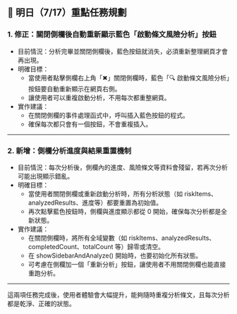 ## 🔧 明日（7/17）重點任務規劃

### 1. 修正：關閉側欄後自動重新顯示藍色「啟動條文風險分析」按鈕

- 目前情況：分析完畢並關閉側欄後，藍色按鈕就消失，必須重新整理網頁才會再出現。
- 明確目標：
  - 當使用者點擊側欄右上角「✖」關閉側欄時，藍色「🔍 啟動條文風險分析」按鈕要自動重新顯示在網頁右側。
  - 讓使用者可以重複啟動分析，不用每次都重整網頁。
- 實作建議：
  - 在關閉側欄的事件處理函式中，呼叫插入藍色按鈕的程式。
  - 確保每次都只會有一個按鈕，不會重複插入。

---

### 2. 新增：側欄分析進度與結果重置機制

- 目前情況：每次分析後，側欄內的進度、風險條文等資料會殘留，若再次分析可能出現顯示錯亂。
- 明確目標：
  - 當使用者關閉側欄或重新啟動分析時，所有分析狀態（如 riskItems、analyzedResults、進度等）都要重置為初始值。
  - 再次點擊藍色按鈕時，側欄與進度顯示都從 0 開始，確保每次分析都是全新狀態。
- 實作建議：
  - 在關閉側欄時，將所有全域變數（如 riskItems、analyzedResults、completedCount、totalCount 等）歸零或清空。
  - 在 showSidebarAndAnalyze() 開始時，也要初始化所有狀態。
  - 可考慮在側欄加一個「重新分析」按鈕，讓使用者不用關閉側欄也能直接重跑分析。

---

這兩項任務完成後，使用者體驗會大幅提升，能夠隨時重複分析條文，且每次分析都是乾淨、正確的狀態。